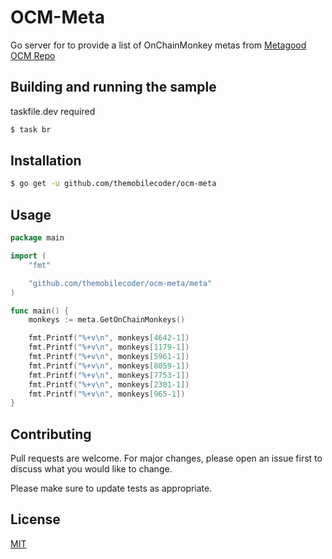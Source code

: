 # OCM-Meta
Go server for to provide a list of OnChainMonkey metas from [Metagood OCM Repo](https://github.com/metagood/OnChainMonkeyData)

## Building and running the sample
taskfile.dev required
```bash
$ task br
```

## Installation

```bash
$ go get -u github.com/themobilecoder/ocm-meta
```


## Usage

```go
package main

import (
	"fmt"

	"github.com/themobilecoder/ocm-meta/meta"
)

func main() {
	monkeys := meta.GetOnChainMonkeys()

	fmt.Printf("%+v\n", monkeys[4642-1])
	fmt.Printf("%+v\n", monkeys[1179-1])
	fmt.Printf("%+v\n", monkeys[5961-1])
	fmt.Printf("%+v\n", monkeys[8059-1])
	fmt.Printf("%+v\n", monkeys[7753-1])
	fmt.Printf("%+v\n", monkeys[2301-1])
	fmt.Printf("%+v\n", monkeys[965-1])
}

```

## Contributing
Pull requests are welcome. For major changes, please open an issue first to discuss what you would like to change.

Please make sure to update tests as appropriate.

## License
[MIT](https://choosealicense.com/licenses/mit/)